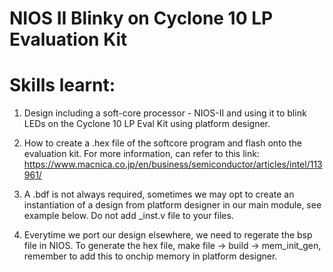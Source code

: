 # NIOS II Blinky on Cyclone 10 LP Evaluation Kit

# Skills learnt: 

1. Design including a soft-core processor - NIOS-II and using it to blink LEDs on the Cyclone 10 LP Eval Kit using platform designer. 

2. How to create a .hex file of the softcore program and flash onto the evaluation kit. For more information, can refer to this link: https://www.macnica.co.jp/en/business/semiconductor/articles/intel/113961/

3. A .bdf is not always required, sometimes we may opt to create an instantiation of a design from platform designer in our main module, see example below. Do not add _inst.v file to your files.

4. Everytime we port our design elsewhere, we need to regerate the bsp file in NIOS. To generate the hex file, make file -> build -> mem_init_gen, remember to add this to onchip memory in platform designer.



